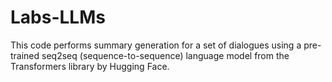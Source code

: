 # Labs-LLMs

This code performs summary generation for a set of dialogues using a pre-trained seq2seq (sequence-to-sequence) language model from the Transformers library by Hugging Face.
